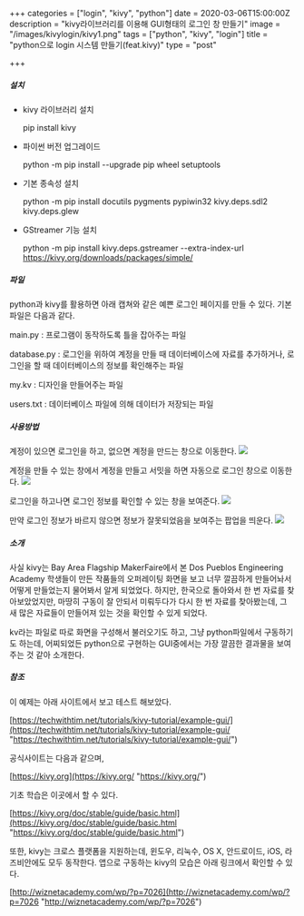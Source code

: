 +++
categories = ["login", "kivy", "python"]
date = 2020-03-06T15:00:00Z
description = "kivy라이브러리를 이용해 GUI형태의 로그인 창 만들기"
image = "/images/kivylogin/kivy1.png"
tags = ["python", "kivy", "login"]
title = "python으로 login 시스템 만들기(feat.kivy)"
type = "post"

+++
##### 설치

* kivy 라이브러리 설치

    pip install kivy

* 파이썬 버전 업그레이드

    python -m pip install --upgrade pip wheel setuptools

* 기본 종속성 설치

    python -m pip install docutils pygments pypiwin32 kivy.deps.sdl2 kivy.deps.glew

* GStreamer 기능 설치

    python -m pip install kivy.deps.gstreamer --extra-index-url https://kivy.org/downloads/packages/simple/

##### 파일

python과 kivy를 활용하면 아래 캡쳐와 같은 예쁜 로그인 페이지를 만들 수 있다. 기본 파일은 다음과 같다.

main.py : 프로그램이 동작하도록 틀을 잡아주는 파일

database.py : 로그인을 위하여 계정을 만들 때 데이터베이스에 자료를 추가하거나, 로그인을 할 때 데이터베이스의 정보를 확인해주는 파일

my.kv : 디자인을 만들어주는 파일

users.txt : 데이터베이스 파일에 의해 데이터가 저장되는 파일

##### 사용방법

계정이 있으면 로그인을 하고, 없으면 계정을 만드는 창으로 이동한다.
![](/images/kivylogin/kivy1.png?raw=true)

계정을 만들 수 있는 창에서 계정을 만들고 서밋을 하면 자동으로 로그인 창으로 이동한다.
![](/images/kivylogin/kivy2.png?raw=true)

로그인을 하고나면 로그인 정보를 확인할 수 있는 창을 보여준다.
![](/images/kivylogin/kivy3.png?raw=true)

만약 로그인 정보가 바르지 않으면 정보가 잘못되었음을 보여주는 팝업을 띄운다.
![](/images/kivylogin/kivy4.png?raw=true)

##### 소개

사실 kivy는 Bay Area Flagship MakerFaire에서 본 Dos Pueblos Engineering Academy 학생들이 만든 작품들의 오퍼레이팅 화면을 보고 너무 깔끔하게 만들어놔서 어떻게 만들었는지 물어봐서 알게 되었었다. 하지만, 한국으로 돌아와서 한 번 자료를 찾아보았었지만, 마땅히 구동이 잘 안되서 미뤄두다가 다시 한 번 자료를 찾아봤는데, 그 새 많은 자료들이 만들어져 있는 것을 확인할 수 있게 되었다.

kv라는 파일로 따로 화면을 구성해서 불러오기도 하고, 그냥 python파일에서 구동하기도 하는데, 어찌되었든 python으로 구현하는 GUI중에서는 가장 깔끔한 결과물을 보여주는 것 같아 소개한다.

##### 참조

이 예제는 아래 사이트에서 보고 테스트 해보았다.

[https://techwithtim.net/tutorials/kivy-tutorial/example-gui/](https://techwithtim.net/tutorials/kivy-tutorial/example-gui/ "https://techwithtim.net/tutorials/kivy-tutorial/example-gui/")

공식사이트는 다음과 같으며,

[https://kivy.org](https://kivy.org/ "https://kivy.org/")

기초 학습은 이곳에서 할 수 있다.

[https://kivy.org/doc/stable/guide/basic.html](https://kivy.org/doc/stable/guide/basic.html "https://kivy.org/doc/stable/guide/basic.html")

또한, kivy는 크로스 플랫폼을 지원하는데, 윈도우, 리눅수, OS X, 안드로이드, iOS, 라즈비안에도 모두 동작한다. 앱으로 구동하는 kivy의 모습은 아래 링크에서 확인할 수 있다.

[http://wiznetacademy.com/wp/?p=7026](http://wiznetacademy.com/wp/?p=7026 "http://wiznetacademy.com/wp/?p=7026")
